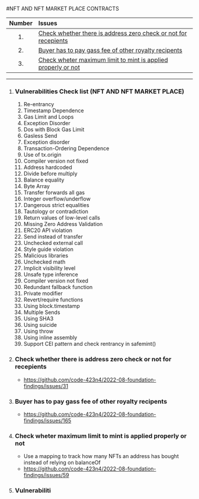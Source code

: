 #NFT AND NFT MARKET PLACE CONTRACTS

| Number | Issues                                                                                                                              |
| :----: | :---------------------------------------------------------------------------------------------------------------------------------- |
|   1.   | [Check whether there is address zero check or not for recepients](#check-whether-there-is-address-zero-check-or-not-for-recepients) |
|   2.   | [Buyer has to pay gass fee of other royalty recipents](#buyer-has-to-pay-gass-fee-of-other-royalty-recipents)                       |
|   3.   | [Check wheter maximum limit to mint is applied properly or not](#check-wheter-maximum-limit-to-mint-is-applied-properly-or-not)     |

---

1. ### Vulnerabilities Check list (NFT AND NFT MARKET PLACE)
   1. Re-entrancy
   2. Timestamp Dependence
   3. Gas Limit and Loops
   4. Exception Disorder
   5. Dos with Block Gas Limit
   6. Gasless Send
   7. Exception disorder
   8. Transaction-Ordering Dependence
   9. Use of tx.origin
   10. Compiler version not fixed
   11. Address hardcoded
   12. Divide before multiply
   13. Balance equality
   14. Byte Array
   15. Transfer forwards all gas
   16. Integer overflow/underflow
   17. Dangerous strict equalities
   18. Tautology or contradiction
   19. Return values of low-level calls
   20. Missing Zero Address Validation
   21. ERC20 API violation
   22. Send instead of transfer
   23. Unchecked external call
   24. Style guide violation
   25. Malicious libraries
   26. Unchecked math
   27. Implicit visibility level
   28. Unsafe type inference
   29. Compiler version not fixed
   30. Redundant fallback function
   31. Private modifier
   32. Revert/require functions
   33. Using block.timestamp
   34. Multiple Sends
   35. Using SHA3
   36. Using suicide
   37. Using throw
   38. Using inline assembly
   39. Support CEI pattern and check rentrancy in safemint()
2. ### Check whether there is address zero check or not for recepients

   - https://github.com/code-423n4/2022-08-foundation-findings/issues/31

3. ### Buyer has to pay gass fee of other royalty recipents

   - https://github.com/code-423n4/2022-08-foundation-findings/issues/165

4. ### Check wheter maximum limit to mint is applied properly or not

   - Use a mapping to track how many NFTs an address has bought instead of relying on balanceOf
   - https://github.com/code-423n4/2022-08-foundation-findings/issues/59

5. ### Vulnerabiliti
